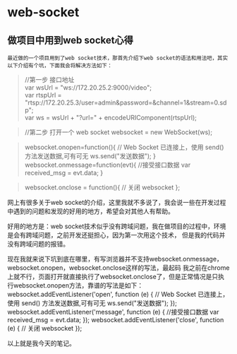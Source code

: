 # web-socket
## 做项目中用到web socket心得

    最近做的一个项目用到了web socket技术，那首先介绍下web socket的语法和用法吧，其实以下介绍有个坑，下面我会将解决方法如下：

>//第一步 接口地址     
var wsUrl = "ws://172.20.25.2:9000/video";      
var rtspUrl = "rtsp://172.20.25.3/user=admin&password=&channel=1&stream=0.sdp";     
var ws = wsUrl + "?url=" + encodeURIComponent(rtspUrl);

>//第二步  打开一个 web socket
    websocket = new WebSocket(ws);

>websocket.onopen=function(){
        // Web Socket 已连接上，使用 send() 方法发送数据,可有可无
        ws.send("发送数据");
}
>websocket.onmessage=function(evt){
  //接受接口数据
  var received_msg = evt.data;
}

>websocket.onclose = function(){ 
  // 关闭 websocket
};

网上有很多关于web socket的介绍，这里我就不多说了，我会说一些在开发过程中遇到的问题和发现的好用的地方，希望会对其他人有帮助。

好用的地方是：web socket技术似乎没有跨域问题，我在做项目的过程中，环境是会有跨域问题，之前开发还挺担心，因为第一次用这个技术，
但是我的代码并没有跨域问题的报错。

现在我就来说下坑到底在哪里，有写浏览器并不支持websocket.onmessage，websocket.onopen，websocket.onclose这样的写法，最起码
我之前在chrome上就不行，页面打开就直接执行了websocket.onclose了，但是正常情况是只执行websocket.onopen方法，靠谱的写法是如下：
websocket.addEventListener('open', function (e) {
  // Web Socket 已连接上，使用 send() 方法发送数据,可有可无
  ws.send("发送数据");
});
websocket.addEventListener('message', function (e) {
  //接受接口数据
  var received_msg = evt.data;
});
websocket.addEventListener('close', function (e) {
  // 关闭 websocket
});

以上就是我今天的笔记。







